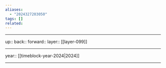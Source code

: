 ```yaml
---
aliases:
  - "2024327203050"
tags: []
related:
---
```




***

up:: 
back:: 
forward:: 
layer:: [[layer-099]]

***

year:: [[timeblock-year-2024|2024]]

***